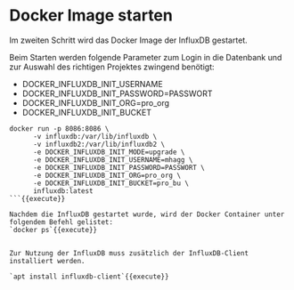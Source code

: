 # Docker Image starten

Im zweiten Schritt wird das Docker Image der InfluxDB gestartet.

Beim Starten werden folgende Parameter zum Login in die Datenbank und zur Auswahl des richtigen Projektes zwingend benötigt:
 - DOCKER_INFLUXDB_INIT_USERNAME
 - DOCKER_INFLUXDB_INIT_PASSWORD=PASSWORT
 - DOCKER_INFLUXDB_INIT_ORG=pro_org
 - DOCKER_INFLUXDB_INIT_BUCKET

```
docker run -p 8086:8086 \
      -v influxdb:/var/lib/influxdb \
      -v influxdb2:/var/lib/influxdb2 \
      -e DOCKER_INFLUXDB_INIT_MODE=upgrade \
      -e DOCKER_INFLUXDB_INIT_USERNAME=mhagg \
      -e DOCKER_INFLUXDB_INIT_PASSWORD=PASSWORT \
      -e DOCKER_INFLUXDB_INIT_ORG=pro_org \
      -e DOCKER_INFLUXDB_INIT_BUCKET=pro_bu \
      influxdb:latest
```{{execute}}

Nachdem die InfluxDB gestartet wurde, wird der Docker Container unter folgendem Befehl gelistet:
`docker ps`{{execute}}


Zur Nutzung der InfluxDB muss zusätzlich der InfluxDB-Client installiert werden.

`apt install influxdb-client`{{execute}}